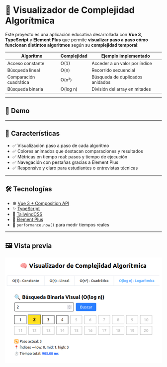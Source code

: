 # 🧠 Visualizador de Complejidad Algorítmica

Este proyecto es una aplicación educativa desarrollada con **Vue 3**, **TypeScript** y **Element Plus** que permite **visualizar paso a paso cómo funcionan distintos algoritmos** según su **complejidad temporal**:

| Algoritmo              | Complejidad | Ejemplo implementado             |
|------------------------|-------------|----------------------------------|
| Acceso constante       | O(1)        | Acceder a un valor por índice    |
| Búsqueda lineal        | O(n)        | Recorrido secuencial             |
| Comparación cuadrática | O(n²)       | Búsqueda de duplicados anidados  |
| Búsqueda binaria       | O(log n)    | División del array en mitades    |

---

## 🚀 Demo



---

## 🎯 Características

- ✅ Visualización paso a paso de cada algoritmo
- ✅ Colores animados que destacan comparaciones y resultados
- ✅ Métricas en tiempo real: pasos y tiempo de ejecución
- ✅ Navegación con pestañas gracias a Element Plus
- ✅ Responsive y claro para estudiantes o entrevistas técnicas

---

## 🛠️ Tecnologías

- ⚙️ [Vue 3 + Composition API](https://vuejs.org/)
- ✨ [TypeScript](https://www.typescriptlang.org/)
- 🎨 [TailwindCSS](https://tailwindcss.com/)
- 💎 [Element Plus](https://element-plus.org/)
- 🧪 `performance.now()` para medir tiempos reales

---

## 🖼️ Vista previa

![Vista previa de la app](./screenshot.png)

